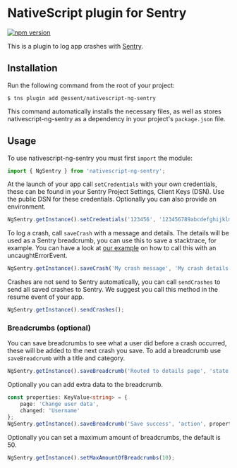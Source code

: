 # NativeScript plugin for Sentry

[![npm version](https://img.shields.io/npm/v/@essent/nativescript-ng-sentry.svg?style=flat-square)](https://www.npmjs.com/package/@essent/nativescript-ng-sentry)

This is a plugin to log app crashes with [Sentry](https://sentry.io).

## Installation

Run the following command from the root of your project:

```
$ tns plugin add @essent/nativescript-ng-sentry
```

This command automatically installs the necessary files, as well as stores nativescript-ng-sentry as a dependency in your project's `package.json` file.

## Usage 

To use nativescript-ng-sentry you must first `import` the module:

```ts
import { NgSentry } from 'nativescript-ng-sentry';
```

At the launch of your app call `setCredentials` with your own credentials, these can be found in your Sentry Project Settings, Client Keys (DSN). Use the public DSN for these credentials. Optionally you can also provide an environment.

```ts
NgSentry.getInstance().setCredentials('123456', '123456789abcdefghijklmnopqrstuvw', 'development');
```

To log a crash, call `saveCrash` with a message and details.
The details will be used as a Sentry breadcrumb, you can use this to save a stacktrace, for example.
You can have a look at [our example](./demo/app/app.ts) on how to call this with an uncaughtErrorEvent.

```ts
NgSentry.getInstance().saveCrash('My crash message', 'My crash details');
```

Crashes are not send to Sentry automatically, you can call `sendCrashes` to send all saved crashes to Sentry.
We suggest you call this method in the resume event of your app.

```ts
NgSentry.getInstance().sendCrashes();
```

### Breadcrumbs (optional)

You can save breadcrumbs to see what a user did before a crash occurred, these will be added to the next crash you save.
To add a breadcrumb use `saveBreadcrumb` with a title and category.

```ts
NgSentry.getInstance().saveBreadcrumb('Routed to details page', 'state');
```

Optionally you can add extra data to the breadcrumb.

```ts
const properties: KeyValue<string> = {
    page: 'Change user data',
    changed: 'Username'
};
NgSentry.getInstance().saveBreadcrumb('Save success', 'action', properties);
```

Optionally you can set a maximum amount of breadcrumbs, the default is 50.
```ts
NgSentry.getInstance().setMaxAmountOfBreadcrumbs(10);
```